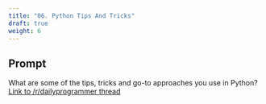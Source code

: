 ```yaml
---
title: "06. Python Tips And Tricks"
draft: true
weight: 6
---
```


## Prompt

What are some of the tips, tricks and go-to approaches you use in Python? [Link to /r/dailyprogrammer thread](https://www.reddit.com/r/dailyprogrammer/comments/2d957i/weekly_6_python_tips_and_tricks/)
